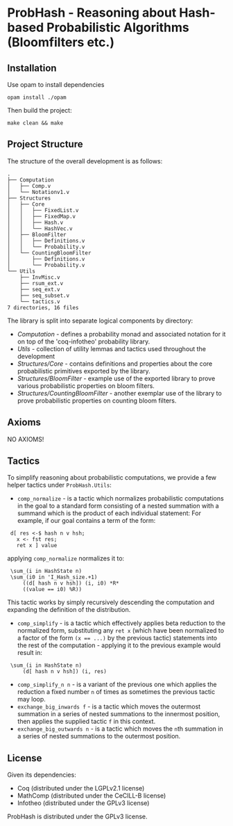 # ProbHash -  Reasoning about Hash-based Probabilistic Algorithms (Bloomfilters etc.)

## Installation
Use opam to install dependencies

```
opam install ./opam
```

Then build the project:
```
make clean && make
```


## Project Structure
The structure of the overall development is as follows:
```
.
├── Computation
│   ├── Comp.v
│   └── Notationv1.v
├── Structures
│   ├── Core
│   │   ├── FixedList.v
│   │   ├── FixedMap.v
│   │   ├── Hash.v
│   │   └── HashVec.v
│   ├── BloomFilter
│   │   ├── Definitions.v
│   │   └── Probability.v
│   └── CountingBloomFilter
│       ├── Definitions.v
│       └── Probability.v
└── Utils
    ├── InvMisc.v
    ├── rsum_ext.v
    ├── seq_ext.v
    ├── seq_subset.v
    └── tactics.v
7 directories, 16 files
```
The library is split into separate logical components by directory:
- *Computation* - defines a probability monad and associated notation for it on top of the 'coq-infotheo' probability library.
- *Utils* - collection of utility lemmas and tactics used throughout the development
- *Structures/Core* - contains definitions and properties about the core probabilistic primitives exported by the library.
- *Structures/BloomFilter* - example use of the exported library to prove various probabilistic properties on bloom filters.
- *Structures/CountingBloomFilter* - another exemplar use of the library to prove probabilistic properties on counting bloom filters. 

## Axioms
NO AXIOMS! 

## Tactics
To simplify reasoning about probabilistic computations, we provide a few helper tactics under `ProbHash.Utils`:

 - `comp_normalize` - is a tactic which normalizes  probabilistic computations in the goal to a standard
 form consisting of a nested summation with a summand which is the product of each individual statement:
 For example, if our goal contains a term of the form:
 ```
  d[ res <-$ hash n v hsh;
    x <- fst res;
    ret x ] value
 ```
 applying `comp_normalize` normalizes it to:
 ```
  \sum_(i in HashState n) 
  \sum_(i0 in 'I_Hash_size.+1) 
      ((d[ hash n v hsh]) (i, i0) *R* 
      ((value == i0) %R))
  ``` 
 This tactic works by simply recursively descending the computation and expanding the
 definition of the distribution.
 - `comp_simplify` - is a tactic which effectively applies beta
    reduction to the normalized form, substituting any `ret x` (which
	have been normalized to a factor of the form `(x == ...)` by the previous tactic)
    statements into the rest of the computation - applying it to the previous example would result in:
 ```
  \sum_(i in HashState n) 
      (d[ hash n v hsh]) (i, res)
 ```
 - `comp_simplify_n n` - is a variant of the previous one which applies
   the reduction a fixed number `n` of times as sometimes the previous
   tactic may loop.
 - `exchange_big_inwards f` - is a tactic which moves the outermost summation in a series of nested summations 
    to the innermost position, then applies the supplied tactic `f` in this context.
 - `exchange_big_outwards n` - is a tactic which moves the `n`th
   summation in a series of nested summations to the outermost
   position.

## License
Given its dependencies:

- Coq (distributed under the LGPLv2.1 license)
- MathComp (distributed under the CeCILL-B license)
- Infotheo (distributed under the GPLv3 license)

ProbHash is distributed under the GPLv3 license.
